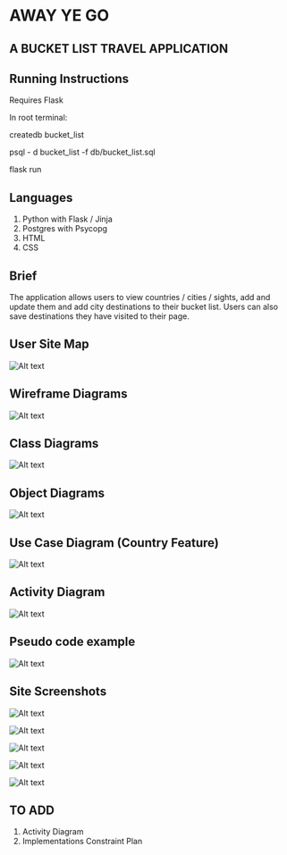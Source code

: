 # AWAY YE GO

## A BUCKET LIST TRAVEL APPLICATION

## Running Instructions

Requires Flask

In root terminal:

createdb bucket_list

psql - d bucket_list -f db/bucket_list.sql

flask run


## Languages 

1. Python with Flask / Jinja
2. Postgres with Psycopg
3. HTML
4. CSS

## Brief

The application allows users to view countries / cities / sights, add and update them and add  city destinations to their bucket list. Users can also save destinations they have visited to their page.

## User Site Map

![Alt text](PDA/site_map.png?raw=true "Optional Title")

## Wireframe Diagrams

![Alt text](PDA/wireframe_diagrams.png?raw=true "Optional Title")

## Class Diagrams

![Alt text](PDA/class_diagrams.png?raw=true "Optional Title")

## Object Diagrams

![Alt text](PDA/object_diagrams.png?raw=true "Optional Title")

## Use Case Diagram (Country Feature)

![Alt text](PDA/use_case.png?raw=true "Optional Title")

## Activity Diagram

![Alt text](PDA/activity_diagram.png?raw=true "Optional Title")

## Pseudo code example

![Alt text](PDA/pseudo_code.png?raw=true "Optional Title")

## Site Screenshots

![Alt text](PDA/site_snaps/homepage.png?raw=true "Optional Title")

![Alt text](PDA/site_snaps/country_list.png?raw=true "Optional Title")

![Alt text](PDA/site_snaps/add_country.png?raw=true "Optional Title")

![Alt text](PDA/site_snaps/visits.png?raw=true "Optional Title")

![Alt text](PDA/site_snaps/add_visit.png?raw=true "Optional Title")

## TO ADD

1.  Activity Diagram
2.  Implementations Constraint Plan
